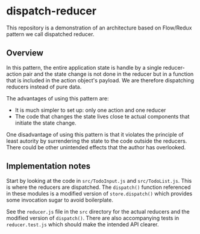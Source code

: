 # dispatch-reducer

This repository is a demonstration of an architecture based on Flow/Redux
pattern we call dispatched reducer.

## Overview

In this pattern, the entire application state is handle by a single
reducer-action pair and the state change is not done in the reducer but in a
function that is included in the action object's payload. We are therefore
dispatching reducers instead of pure data.

The advantages of using this pattern are:

- It is much simpler to set up: only one action and one reducer
- The code that changes the state lives close te actual components that initiate
  the state change.

One disadvantage of using this pattern is that it violates the principle of
least autority by surrendering the state to the code outside the reducers. There
could be other unintended effects that the author has overlooked.

## Implementation notes

Start by looking at the code in `src/TodoInput.js` and `src/TodoList.js`. This
is where the reducers are dispatched. The `dispatch()` function referenced in
these modules is a modified version of `store.dispatch()` which provides some
invocation sugar to avoid boilerplate.

See the `reducer.js` file in the `src` directory for the actual reducers and the
modified version of `dispatch()`. There are also accompanying tests in
`reducer.test.js` which should make the intended API clearer.